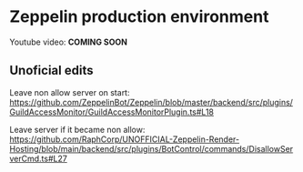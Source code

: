 # Zeppelin production environment
Youtube video: **COMING SOON**

## Unoficial edits
Leave non allow server on start: 
https://github.com/ZeppelinBot/Zeppelin/blob/master/backend/src/plugins/GuildAccessMonitor/GuildAccessMonitorPlugin.ts#L18

Leave server if it became non allow:
https://github.com/RaphCorp/UNOFFICIAL-Zeppelin-Render-Hosting/blob/main/backend/src/plugins/BotControl/commands/DisallowServerCmd.ts#L27
